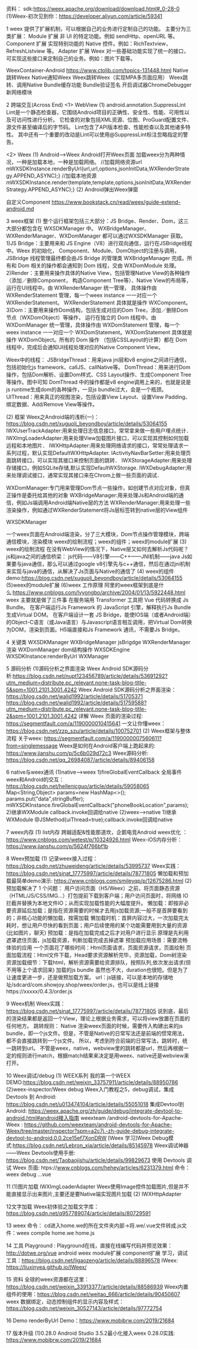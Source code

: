 资料：
sdk:https://weex.apache.org/download/download.html#_0-28-0
(1)Weex-初次见到你：https://developer.aliyun.com/article/59341

1 weex 提供了扩展机制，可以根据自己的业务进行定制自己的功能。
主要分为三类扩展：
Module 扩展 非 UI 的特定功能。例如 sendHttp、openURL 等。
Component 扩展 实现特别功能的 Native 控件。例如：RichTextview，RefreshListview 等。
Adapter 扩展 Weex 对一些基础功能实现了统一的接口，可实现这些接口来定制自己的业务。例如：图片下载等。

WeexContainer-Android
https://www.ctolib.com/topics-131448.html
Native跳转Weex
Native通知Weex
Weex跳转Weex（实现MPA多页面应用）
Weex跳转、调用Native
Bundle缓存功能
Bundle验证签名
开启调试器ChromeDebugger
新网络模块


2 跨端交互(Across End)
  <1> WebView
   (1) android.annotation.SuppressLint
       Lint是一个静态检查器，它围绕Android项目的正确性、安全性、性能、可用性以及可访问性进行分析。
       它检查的对象包括XML资源、位图、ProGuard配置文件、源文件甚至编译后的字节码。
       Lint包含了API版本检查、性能检查以及其他诸多特性。
       其中还有一个重要的改动是Lint可以使用@SuppressLint标注忽略指定的警告。

   <2> Weex
   (1) Android—>Weex  Android打开Weex页面
   加载weex分为两种情况，一种是加载本地，一种是加载网络。
   //加载网络资源url
   mWXSDKInstance.renderByUrl(url,url,options,jsonInitData,WXRenderStrategy.APPEND_ASYNC);}
   //加载本地资源
   mWXSDKInstance.render(template,template,options,jsonInitData,WXRenderStrategy.APPEND_ASYNC);}
   (2) Android弹出Weex弹窗

自定义Component
https://www.bookstack.cn/read/weex/guide-extend-android.md

3 weex框架
(1) 整个运行框架包括三大部分：JS Bridge、Render、Dom，这三大部分都包含在 WXSDKManager 中。
WXBridgeManager、WXRenderManager、WXDomManager 都可以通过WXSDKManager 获取。
1)JS Bridge：主要用来和 JS Engine（V8）进行双向通信，运行在JSBridge线程中。Weex 的初始化，
Component、Module、DomObject的注册与调用，JSBridge 线程管理最终都会由JS Bridge 的管理类
WXBridgeManager 完成。所有和 Dom 相关的操作都会通知到 Dom 线程，交由 WXDomModule 处理。
2)Render：主要用来操作具体的Native View，包括管理Native View的各种操作（添加／删除Component，
构造Component Tree等）、Native View的布局等，运行在UI线程中。由 WXRenderManager 统一管理，
具体操作由 WXRenderStatement 管理，每一个weex instance 一一对应一个 WXRenderStatement。
WXRenderStatement 具体就是操作 WXComponent。
3)Dom：主要用来操作Dom结构，包括生成对应的Dom Tree，添加／删除Dom 节点（WXDomObject）等操作，
运行在独立的 Dom 线程中。由 WXDomManager 统一管理，具体操作由 WXDomStatement 管理，每一个weex
 instance 一一对应一个 WXDomStatement。WXDomStatement 具体就是操作 WXDomObject。所有的 Dom 操作
 （包括CSSLayout的计算）都在 Dom 线程中，完成后会通知UI线程处理对应的Native Component View。

 Weex中的线程：
 JSBridgeThread：用来java jni层和v8 engine之间进行通信，包括初始化js framework、callJS、callNative等。
 DomThread：用来进行Dom操作，包括Dom解析、设置Dom样式、CSS Layout操作、生成Component Tree等操作。图中可知 DomThread 中的操作都是v8 engine调用上来的，也就是说是js runtime生成dom的各种操作，一旦js bundle过大，会是一个瓶颈。
 UIThread：用来真正的视图渲染，包括设置View Layout、设置View Padding、绑定数据、Add/Remove View等操作。

(2) 框架
Weex之Android端的浅析(一)：https://blog.csdn.net/xuguoli_beyondboy/article/details/53064155
IWXUserTrackAdapter:用来处理日志信息接口，常常拿来做一些用户埋点统计．
IWXImgLoaderAdapter:用来处理View加载图片接口，可以实现其控制如何加载远程和本地图片．
IWXHttpAdapter:用来处理网络请求的接口，常常处理请求一系列过程，默认实现DefaultWXHttpAdapter.
IActivityNavBarSetter:用来处理页面跳转接口，可以实现其接口来控制页面的跳转．
IWXStorageAdapter:用来处理存储接口，例如SQLite存储,默认实现DefaultWXStorage.
IWXDebugAdapter:用来处理调试接口，通常实现其接口来在Chrom上做一些页面的调试．

WXDomManager:专门用来管理Dom节点一些操作，如创建节点对应对象，但真正操作是委托给其他的对象
WXBridgeManager:用来处理Js和Android端的通信，例如Js端调用Android端Native层的方法
WXRenderManager:用来处理一些渲染操作，例如通过WXRenderStatement将Js层标签转到native层的View组件

WXSDKManager

一个weex页面在Android端渲染，分了三大模块，Dom节点操作管理模块，跨端通信模块，渲染模块
weex的绘制流程；weex的组件；weex的module扩展
(3) weex的绘制流程
在没有WebView的情况下，Native层又如何去解析Js代码呢？js和java之间的通信桥梁：
js代码——V8引擎——C++——JNI机制——java
Js如果要与java通信，那么可以通过google v8引擎先与c++通信，然后在通过jni机制来实现与java的通信，从解决了Js页面与Native的通信了
(4) weex的组件
demo:https://blog.csdn.net/xuguoli_beyondboy/article/details/53064155
(5)weex的module扩展
(6)weex 工作原理
阿里的weex框架到底是什么:https://www.cnblogs.com/lvyongbo/archive/2004/01/13/5922448.html
weex 主要就是做了三件事
在服务端用 Transformer 工具把 Vue 代码转换成 Js Bundle。
在客户端运行Js Framework 的 JavaScript 引擎，解释执行Js Bundle生成Virtual DOM。
在客户端设计一套 JS Bridge，能使IOS端（或者Android端）的Object-C语言（或Java语言）与Javascript语言相互调用，把Virtual Dom转换为DOM，渲染到页面。H5端直接和Js Framework 通讯，不需要Js Bridge。

 4 关键类
 WXSDKManager
 WXBridgeManager  jsBrigdge
 WXRenderManager 渲染
 WXDomManager  dom结构操作
 WXSDKEngine
 WXSDKInstance:renderByUrl
 WXManager

 5 源码分析
 (1)源码分析之界面渲染
 Weex Android SDK源码分析:https://blog.csdn.net/nupt123456789/article/details/53691292?utm_medium=distribute.pc_relevant.none-task-blog-title-5&spm=1001.2101.3001.4242
 Weex Android SDK源码分析之界面渲染：https://blog.csdn.net/walid1992/article/details/51705371
 https://blog.csdn.net/walid1992/article/details/51759588?utm_medium=distribute.pc_relevant.none-task-blog-title-2&spm=1001.2101.3001.4242
详解 Weex 页面的渲染过程: https://segmentfault.com/a/1190000010415641
一文让你懂weex：https://blog.csdn.net/zzp_szu/article/details/100752701
(2) Weex框架与整体流程
关于weex:  https://segmentfault.com/a/1190000007560611?from=singlemessage
Weex是如何在Android客户端上跑起来的: https://www.jianshu.com/p/5c6b029d72c3
Weex源码分析: https://blog.csdn.net/qq_26984087/article/details/89406158

6 native与weex通讯
(1)native—>weex
1)fireGlobalEventCallback 全局事件
weex和Android的交互：https://blog.csdn.net/hellenicguo/article/details/59058065
Map<String,Object> params=new HashMap<>();
params.put("data",stringBuffer);
mWXSDKInstance.fireGlobalEventCallback("phoneBookLocation",params);
2)继承WXModule
callback.invoke回调给native
(2)weex—>native
1)继承WXModule
@JSMethod(uiThread=true);callback.invoke回调给native

7 weex内存
(1) list内存
跨越适配&性能那道坎，企鹅电竞Android weex优化 ：https://www.cnblogs.com/wetest/p/10324926.html
Weex-iOS内存分析：https://www.jianshu.com/p/5624f766bf1b

8 Weex预加载
(1)
记录weex接入过程：https://blog.csdn.net/zhuweideng/article/details/53995737
Weex实践：https://blog.csdn.net/sinat_17775997/article/details/78771805
懒加载和预加载最简单demo演示: https://www.cnblogs.com/smileyqp/p/12675286.html
(2)
预加载解决了 1 个问题：
用户访问页面（H5/Weex）之前，将页面静态资源（HTML/JS/CSS/IMG...）打包提前下载到客户端；用户访问页面时，将网络 IO 拦截并替换为本地文件IO；从而实现加载性能的大幅度提升。
懒加载：即按非必要资源延后加载；是指在资源需要的时候才去用js加载资源;一般不是首屏要看到的；非核心功能的懒加载，按需加载
   懒加载时机：首屏内容过大，一次加载完太耗时，想让用户尽快的看到页面；用户后续使用的某个功能需要用到大量的资源(比如图片，聊天)
预加载：是指在加载完成之后才对用户进行显示
   原理是先利用遮罩遮住页面，js加载资源，判断加载完成去掉遮罩
   预加载应用场景：需要流畅体验的应用
一个页面花了哪些时间：Html页面请求，页面资源请求，页面绘制
页面加载流程：Html文件下载，Head要求资源解析完毕，资源加载，Dom树渲染
资源加载细节：下载html，解析资源需要给资源排队，按照队列,依次发出请求(但不用等上个请求回来)
加载的js bundle 虽然也不大，duration也很短。但是为了让速度更进一步，还是做预加载方案。
url：js链接，可以是本地的存储地址/sdcard/com.showjoy.shop/weex/order.js，也可以是线上链接 https://xxxxx/0.4.3/order.js

9 Weex机制
Weex实践：https://blog.csdn.net/sinat_17775997/article/details/78771805
说到底，最后的渲染结果都是返回一个View，理论上根据业务需求，可以将view放置在页面的任何地方。
跳转规则：
Native 渲染weex页面的时候，需要传入构建出来的js bundle，即一个js文件。但是，不管是Native的日常写法还是前端的惯常用法，都不会直接跳转到一个js文件。
所以，考虑到符合前端的日常写法，跳转时，统一跳转到url。
不管是weex，native，webview里的跳转都是url，然后再根据一定的规则进行match，根据match结果来决定是用weex、native还是webview来打开。

10 Weex调试/debug
(1) 
WEEX系列 我的第一个WEEX DEMO:https://blog.csdn.net/weixin_33757911/article/details/88950786
(2)weex-inspector/Weex debug
Weex入门教程之5，debug调试，集成 Devtools 到 Android: https://blog.csdn.net/u013474104/article/details/55051018
集成Devtool到Android: https://weex.apache.org/zh/guide/debug/integrate-devtool-to-android.html#android接入指南
weexteam /android-devtools-for-Apache-Weex : https://github.com/weexteam/android-devtools-for-Apache-Weex/tree/master/inspector?spm=a2c7j.-zh-guide-debug-integrate-devtool-to-android.0.0.2ce15ef7XonDRW
[Weex 学习]Weex Debug模式:https://blog.csdn.net/Lebron_xia/article/details/85145978
Weex调试神器——Weex Devtools使用手册: https://blog.csdn.net/Taobaojishu/article/details/99829673
使用 Devtools 调试 Weex 页面: htps://www.cnblogs.com/hehey/articles/6231379.html
命令：weex debug ...vue

11
(1)图片加载 IWXImgLoaderAdapter
Weex使用Image控件加载图片,但是并不能直接显示出来图片,主要还是要Native端实现图片加载
(2) IWXHttpAdapter

12文字加载
Weex初体验之加载文字库：https://blog.csdn.net/q957789074/article/details/80729591

13 weex
命令：
cd进入home.we的所在文件夹内部->将.we/.vue文件转成.js文件：weex compile home.we home.js

14 工具
Playground : Playground在线，直接在线编写代码并预览效果：
http://dotwe.org/vue
android weex module扩展 component扩展 学习，调试工具：https://blog.csdn.net/ligaozeng/article/details/88896578
IWeex: https://liuxinyea.github.io/IWeex/

15 资料
全球的weex资源都在这里：https://blog.csdn.net/weixin_33913377/article/details/88586939
Weex内置组件的使用：https://blog.csdn.net/weitao_666/article/details/90450607
weex 数据绑定，动态控制组件的显示内容及样式：https://blog.csdn.net/weixin_30527143/article/details/97772754

16 Demo
renderByUrl Demo：https://www.mobibrw.com/2019/21684

17 版本升级
(1)0.28.0
Android Studio 3.5.2最小化接入weex 0.28.0实践: https://www.mobibrw.com/2019/21684